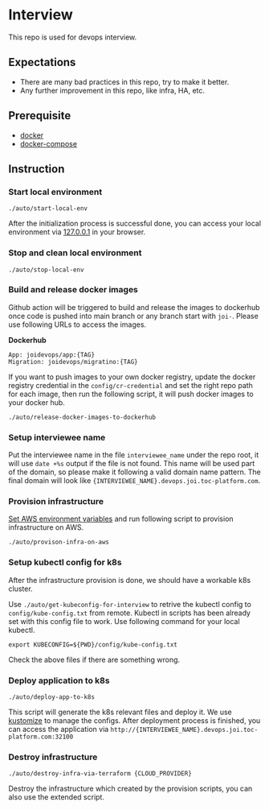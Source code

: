 # Interview

This repo is used for devops interview.

## Expectations

* There are many bad practices in this repo, try to make it better.
* Any further improvement in this repo, like infra, HA, etc.

## Prerequisite

* [docker](https://docs.docker.com/desktop/#download-and-install)
* [docker-compose](https://docs.docker.com/compose/install/)

## Instruction

### Start local environment

  ```
  ./auto/start-local-env
  ```
  After the initialization process is successful done, you can access your local environment via [127.0.0.1](http://127.0.0.1) in your browser.


### Stop and clean local environment

  ```
  ./auto/stop-local-env
  ```

### Build and release docker images

  Github action will be triggered to build and release the images to dockerhub once code is pushed into main branch or any branch start with `joi-`. Please use following URLs to access the images.

  **Dockerhub**
  ```
  App: joidevops/app:{TAG}
  Migration: joidevops/migratino:{TAG}
  ```
  
  If you want to push images to your own docker registry, update the docker registry credential in the `config/cr-credential` and set the right repo path for each image, then run the following script, it will push docker images to your docker hub.
  ```
  ./auto/release-docker-images-to-dockerhub
  ```

###  Setup interviewee name

  Put the interviewee name in the file `interviewee_name` under the repo root, it will use `date +%s` output if the file is not found. This name will be used part of the domain, so please make it following a valid domain name pattern. The final domain will look like `{INTERVIEWEE_NAME}.devops.joi.toc-platform.com`.


### Provision infrastructure

  [Set AWS environment variables](https://docs.aws.amazon.com/cli/latest/userguide/cli-configure-envvars.html#envvars-set) and run following script to provision infrastructure on AWS.
  ```
  ./auto/provison-infra-on-aws
  ```

### Setup kubectl config for k8s

  After the infrastructure provision is done, we should have a workable k8s cluster.
  
  Use `./auto/get-kubeconfig-for-interview` to retrive the kubectl config to `config/kube-config.txt` from remote. Kubectl in scripts has been already set with this config file to work. Use following command for your local kubectl.
  ```
  export KUBECONFIG=${PWD}/config/kube-config.txt
  ```

  Check the above files if there are something wrong.

### Deploy application to k8s

  ```
  ./auto/deploy-app-to-k8s
  ```
  This script will generate the k8s relevant files and deploy it. We use [kustomize](https://kustomize.io/) to manage the configs.
  After deployment process is finished, you can access the application via `http://{INTERVIEWEE_NAME}.devops.joi.toc-platform.com:32100`

### Destroy infrastructure

  ```
  ./auto/destroy-infra-via-terraform {CLOUD_PROVIDER}
  ```
  Destroy the infrastructure which created by the provision scripts, you can also use the extended script.
